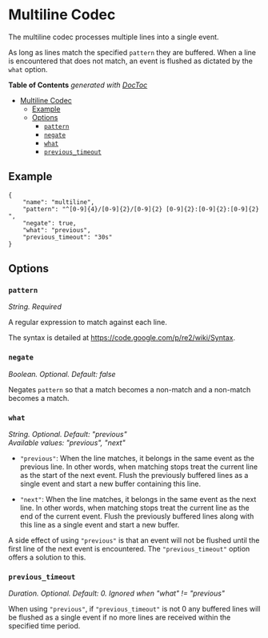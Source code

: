 # Multiline Codec

The multiline codec processes multiple lines into a single event.

As long as lines match the specified `pattern` they are buffered. When a line is
encountered that does not match, an event is flushed as dictated by the `what`
option.

<!-- START doctoc generated TOC please keep comment here to allow auto update -->
<!-- DON'T EDIT THIS SECTION, INSTEAD RE-RUN doctoc TO UPDATE -->
**Table of Contents**  *generated with [DocToc](http://doctoc.herokuapp.com/)*

- [Multiline Codec](#multiline-codec)
  - [Example](#example)
  - [Options](#options)
    - [`pattern`](#pattern)
    - [`negate`](#negate)
    - [`what`](#what)
    - [`previous_timeout`](#previous_timeout)

<!-- END doctoc generated TOC please keep comment here to allow auto update -->

## Example

	{
		"name": "multiline",
		"pattern": "^[0-9]{4}/[0-9]{2}/[0-9]{2} [0-9]{2}:[0-9]{2}:[0-9]{2} ",
		"negate": true,
		"what": "previous",
		"previous_timeout": "30s"
	}

## Options

### `pattern`

*String. Required*

A regular expression to match against each line.

The syntax is detailed at https://code.google.com/p/re2/wiki/Syntax.

### `negate`

*Boolean. Optional. Default: false*

Negates `pattern` so that a match becomes a non-match and a non-match becomes a
match.

### `what`

*String. Optional. Default: "previous"  
Available values: "previous", "next"*

* `"previous"`: When the line matches, it belongs in the same event as the
previous line. In other words, when matching stops treat the current line as the
start of the next event. Flush the previously buffered lines as a single event
and start a new buffer containing this line.

* `"next"`: When the line matches, it belongs in the same event as the next
line. In other words, when matching stops treat the current line as the end of
the current event. Flush the previously buffered lines along with this line as a
single event and start a new buffer.

A side effect of using `"previous"` is that an event will not be flushed until
the first line of the next event is encountered. The `"previous_timeout"` option
offers a solution to this.

### `previous_timeout`

*Duration. Optional. Default: 0. Ignored when "what" != "previous"*

When using `"previous"`, if `"previous_timeout"` is not 0 any buffered lines
will be flushed as a single event if no more lines are received within the
specified time period.
